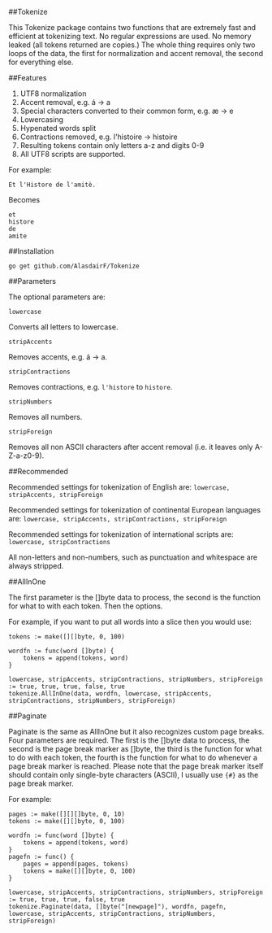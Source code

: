 ##Tokenize

This Tokenize package contains two functions that are extremely fast and efficient at tokenizing text. No regular expressions are used. No memory leaked (all tokens returned are copies.) The whole thing requires only two loops of the data, the first for normalization and accent removal, the second for everything else.

##Features

 1. UTF8 normalization
 2. Accent removal, e.g. á -> a
 3. Special characters converted to their common form, e.g. æ -> e
 4. Lowercasing
 5. Hypenated words split
 6. Contractions removed, e.g. l'histoire -> histoire
 7. Resulting tokens contain only letters a-z and digits 0-9
 8. All UTF8 scripts are supported.

For example:

    Et l'Histore de l'amitè.
	
Becomes

    et
    histore
    de
    amite

##Installation

    go get github.com/AlasdairF/Tokenize

##Parameters

The optional parameters are:

    lowercase
Converts all letters to lowercase.

    stripAccents
Removes accents, e.g. á -> a.

    stripContractions
Removes contractions, e.g. `l'histore` to `histore`.

    stripNumbers
Removes all numbers.

    stripForeign
Removes all non ASCII characters after accent removal (i.e. it leaves only A-Z-a-z0-9).

##Recommended

Recommended settings for tokenization of English are: `lowercase, stripAccents, stripForeign`

Recommended settings for tokenization of continental European languages are: `lowercase, stripAccents, stripContractions, stripForeign`

Recommended settings for tokenization of international scripts are: `lowercase, stripContractions`

All non-letters and non-numbers, such as punctuation and whitespace are always stripped.

##AllInOne

The first parameter is the []byte data to process, the second is the function for what to with each token. Then the options.

For example, if you want to put all words into a slice then you would use:

    tokens := make([][]byte, 0, 100)
    
    wordfn := func(word []byte) {
    	tokens = append(tokens, word)
    }
    
    lowercase, stripAccents, stripContractions, stripNumbers, stripForeign := true, true, true, false, true
    tokenize.AllInOne(data, wordfn, lowercase, stripAccents, stripContractions, stripNumbers, stripForeign)

##Paginate

Paginate is the same as AllInOne but it also recognizes custom page breaks. Four parameters are required. The first is the []byte data to process, the second is the page break marker as []byte, the third is the function for what to do with each token, the fourth is the function for what to do whenever a page break marker is reached. Please note that the page break marker itself should contain only single-byte characters (ASCII), I usually use `{#}` as the page break marker.

For example:

    pages := make([][][]byte, 0, 10)
    tokens := make([][]byte, 0, 100)
	
	wordfn := func(word []byte) {
    	tokens = append(tokens, word)
    }
	pagefn := func() {
		pages = append(pages, tokens)
		tokens = make([][]byte, 0, 100)
    }
    
    lowercase, stripAccents, stripContractions, stripNumbers, stripForeign := true, true, true, false, true
    tokenize.Paginate(data, []byte("[newpage]"), wordfn, pagefn, lowercase, stripAccents, stripContractions, stripNumbers, stripForeign)
